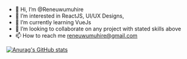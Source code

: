 - 👋 Hi, I’m @Reneuwumuhire
- 👀 I’m interested in ReactJS, UI/UX Designs,
- 🌱 I’m currently learning VueJs
- 💞️ I’m looking to collaborate on any project with stated skills above
- 📫 How to reach me reneuwumuhire@gmail.com

<!---
Reneuwumuhire/Reneuwumuhire is a ✨ special ✨ repository because its `README.md` (this file) appears on your GitHub profile.
You can click the Preview link to take a look at your changes.
--->
[![Anurag's GitHub stats](https://github-readme-stats.vercel.app/api?username=Reneuwumuhire)](https://github.com/anuraghazra/github-readme-stats)
